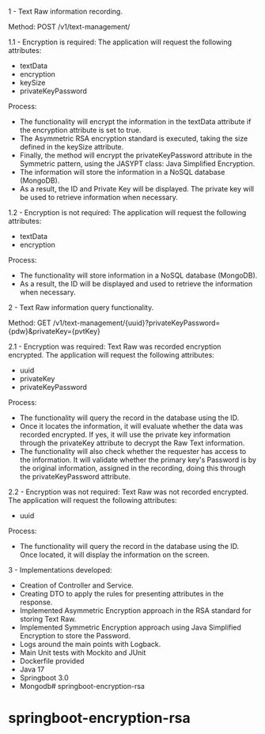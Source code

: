 1 - Text Raw information recording.

Method: POST /v1/text-management/

1.1 - Encryption is required: The application will request the following attributes:
 - textData
 - encryption
 - keySize
 - privateKeyPassword

Process:   
 - The functionality will encrypt the information in the textData attribute if the encryption attribute is set to true. 
 - The Asymmetric RSA encryption standard is executed, taking the size defined in the keySize attribute.
 - Finally, the method will encrypt the privateKeyPassword attribute in the Symmetric pattern, using the JASYPT class: Java Simplified Encryption.
 - The information will store the information in a NoSQL database (MongoDB).
 - As a result, the ID and Private Key will be displayed. The private key will be used to retrieve information when necessary.
   
1.2 - Encryption is not required: The application will request the following attributes:
 - textData
 - encryption

Process:
 - The functionality will store information in a NoSQL database (MongoDB).
 - As a result, the ID will be displayed and used to retrieve the information when necessary.

2 - Text Raw information query functionality.

Method: GET /v1/text-management/{uuid}?privateKeyPassword={pdw}&privateKey={pvtKey}
   
2.1 - Encryption was required: Text Raw was recorded encryption encrypted. The application will request the following attributes:
 - uuid
 - privateKey
 - privateKeyPassword

Process: 
 - The functionality will query the record in the database using the ID.
 - Once it locates the information, it will evaluate whether the data was recorded encrypted. If yes, it will use the private key information through the privateKey attribute to decrypt the 	Raw Text information.
 - The functionality will also check whether the requester has access to the information. It will validate whether the primary key's Password is by the original information, assigned in the recording, doing this through the privateKeyPassword attribute.
   
2.2 - Encryption was not required: Text Raw was not recorded encrypted. The application will request the following attributes:
 - uuid
 
Process: 
 - The functionality will query the record in the database using the ID. Once located, it will display the information on the screen.

3 - Implementations developed:
 - Creation of Controller and Service.
 - Creating DTO to apply the rules for presenting attributes in the response.
 - Implemented Asymmetric Encryption approach in the RSA standard for storing Text Raw.
 - Implemented Symmetric Encryption approach using Java Simplified Encryption to store the Password.
 - Logs around the main points with Logback.
 - Main Unit tests with Mockito and JUnit
 - Dockerfile provided
 - Java 17
 - Springboot 3.0
 - Mongodb# springboot-encryption-rsa
# springboot-encryption-rsa
